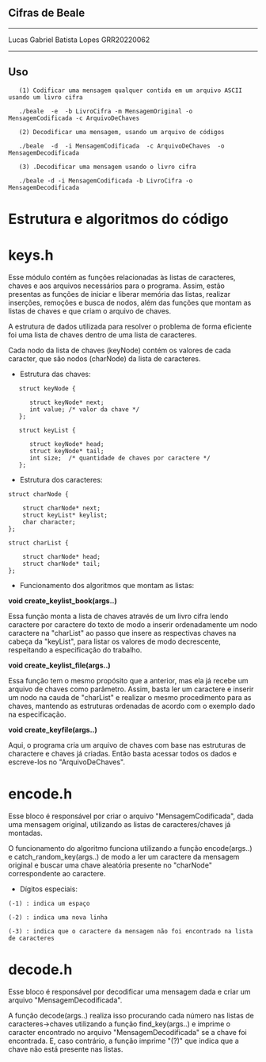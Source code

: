 ## Cifras de Beale

---

Lucas Gabriel Batista Lopes 
GRR20220062

---

## Uso

```
   (1) Codificar uma mensagem qualquer contida em um arquivo ASCII usando um livro cifra

   ./beale  -e  -b LivroCifra -m MensagemOriginal -o MensagemCodificada -c ArquivoDeChaves 

   (2) Decodificar uma mensagem, usando um arquivo de códigos

   ./beale  -d  -i MensagemCodificada  -c ArquivoDeChaves  -o MensagemDecodificada 

   (3) .Decodificar uma mensagem usando o livro cifra

   ./beale -d -i MensagemCodificada -b LivroCifra -o MensagemDecodificada 
```

# Estrutura e algoritmos do código

# keys.h

Esse módulo contém as funções relacionadas às listas de caracteres, chaves e aos arquivos necessários para o programa. Assim, estão presentas as funções de iniciar e liberar memória das listas, realizar inserções, remoções e busca de nodos, além das funções que montam as listas de chaves e que criam o arquivo de chaves.

A estrutura de dados utilizada para resolver o problema de forma eficiente foi uma lista de chaves dentro de uma lista de caracteres.

Cada nodo da lista de chaves (keyNode) contém os valores de cada caracter, que são nodos (charNode) da lista de caracteres.

- Estrutura das chaves:
```
   struct keyNode {

      struct keyNode* next;
      int value; /* valor da chave */
   };

   struct keyList {

      struct keyNode* head;
      struct keyNode* tail;
      int size;  /* quantidade de chaves por caractere */   
   };
```

- Estrutura dos caracteres:
```
struct charNode {

    struct charNode* next;
    struct keyList* keylist;
    char character;
};

struct charList {

    struct charNode* head;
    struct charNode* tail;
};
```

- Funcionamento dos algoritmos que montam as listas:

__void create_keylist_book(args..)__

Essa função monta a lista de chaves através de um livro cifra lendo caractere por caractere do texto de modo a inserir ordenadamente um nodo caractere na "charList" ao passo que insere as respectivas chaves na cabeça da "keyList", para listar os valores de modo decrescente, respeitando a especificação do trabalho.

__void create_keylist_file(args..)__

Essa função tem o mesmo propósito que a anterior, mas ela já recebe um arquivo de chaves como parâmetro. Assim, basta ler um caractere e inserir um nodo na cauda de "charList" e realizar o mesmo procedimento para as chaves, mantendo as estruturas ordenadas de acordo com o exemplo dado na especificação.

__void create_keyfile(args..)__

Aqui, o programa cria um arquivo de chaves com base nas estruturas de charactere e chaves já criadas. Então basta acessar todos os dados e escreve-los no "ArquivoDeChaves".

# encode.h

Esse bloco é responsável por criar o arquivo "MensagemCodificada", dada uma mensagem original, utilizando as listas de caracteres/chaves já montadas.

O funcionamento do algoritmo funciona utilizando a função encode(args..) e catch_random_key(args..) de modo a ler um caractere da mensagem original e buscar uma chave aleatória presente no "charNode" correspondente ao caractere.

- Dígitos especiais:
```
(-1) : indica um espaço

(-2) : indica uma nova linha

(-3) : indica que o caractere da mensagem não foi encontrado na lista de caracteres
```

# decode.h

Esse bloco é responsável por decodificar uma mensagem dada e criar um arquivo "MensagemDecodificada".

A função decode(args..) realiza isso procurando cada número nas listas de caracteres->chaves utilizando a função find_key(args..) e imprime o caracter encontrado no arquivo "MensagemDecodificada" se a chave foi encontrada. E, caso contrário, a função imprime "(?)" que indica que a chave não está presente nas listas.

